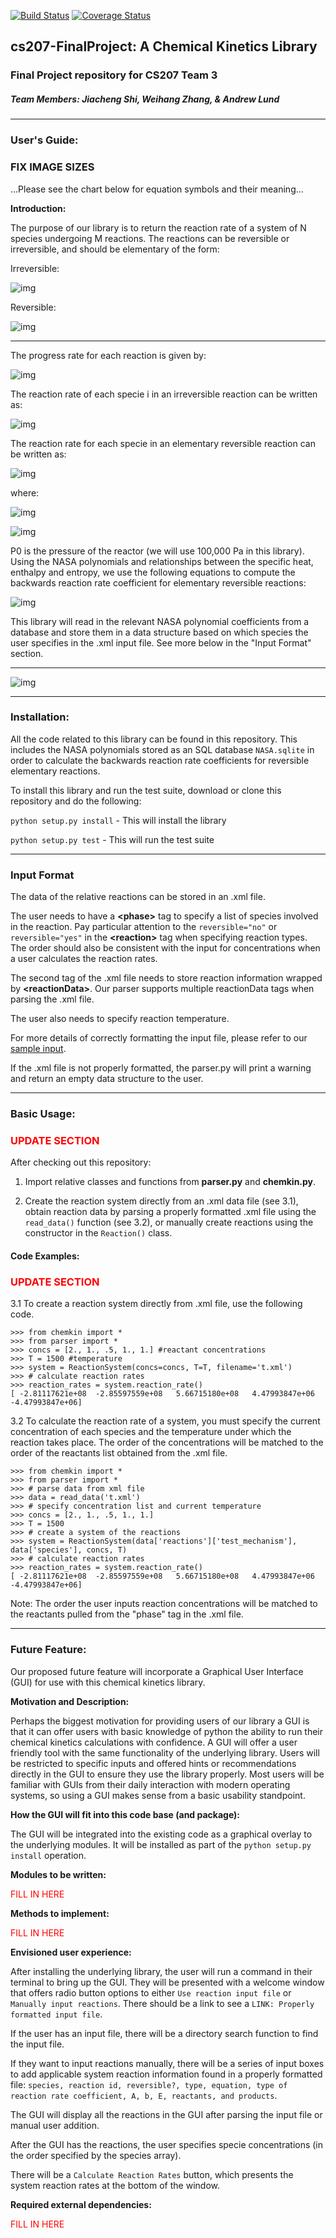 [![Build Status](https://travis-ci.org/cs207team3/cs207-FinalProject.svg?branch=master)](https://travis-ci.org/cs207team3/cs207-FinalProject.svg?branch=master)
[![Coverage Status](https://coveralls.io/repos/github/cs207team3/cs207-FinalProject/badge.svg?branch=master&maxAge=0)](https://coveralls.io/github/cs207team3/cs207-FinalProject?branch=master&maxAge=0)

## cs207-FinalProject: A Chemical Kinetics Library
### Final Project repository for CS207 Team 3
##### Team Members: Jiacheng Shi, Weihang Zhang, & Andrew Lund

---

### User's Guide:
### FIX IMAGE SIZES

...Please see the chart below for equation symbols and their meaning...

**Introduction:**

The purpose of our library is to return the reaction rate of a system of N species undergoing M reactions. The reactions can be reversible or irreversible, and should be elementary of the form:

Irreversible:

![img](https://github.com/cs207team3/cs207-FinalProject/blob/master/images/irreversible_reaction_form.png "Irreversible Reaction Form")

Reversible:

![img](https://github.com/cs207team3/cs207-FinalProject/blob/master/images/reversible_reaction_form.png "Reversible Reaction Form")

-----

The progress rate for each reaction is given by:

![img](https://github.com/cs207team3/cs207-FinalProject/blob/master/images/progress_rate.png "Progress Rate")

The reaction rate of each specie i in an irreversible reaction can be written as:

![img](https://github.com/cs207team3/cs207-FinalProject/blob/master/images/reaction_rate.png "Reaction Rate")

The reaction rate for each specie in an elementary reversible reaction can be written as:

![img](https://github.com/cs207team3/cs207-FinalProject/blob/master/images/backward_reaction_rate.png "Backward_Reaction Rate")

where:

![img](https://github.com/cs207team3/cs207-FinalProject/blob/master/images/equilibrium_coeff.png "Equilibrium Coefficient")

![img](https://github.com/cs207team3/cs207-FinalProject/blob/master/images/equilibrium_coeff2.png "Equilibrium Coefficient2")

P0 is the pressure of the reactor (we will use 100,000 Pa in this library). Using the NASA polynomials and relationships between the specific heat, enthalpy and entropy, we use the following equations to compute the backwards reaction rate coefficient for elementary reversible reactions:

![img](https://github.com/cs207team3/cs207-FinalProject/blob/master/images/NASA_polynomials.png "NASA Polynomials")

This library will read in the relevant NASA polynomial coefficients from a database and store them in a data structure based on which species the user specifies in the .xml input file. See more below in the "Input Format" section.

----
![img](https://github.com/cs207team3/cs207-FinalProject/blob/master/images/variables.png "Variables")

------

### Installation:

All the code related to this library can be found in this repository. This includes the NASA polynomials stored as an SQL database `NASA.sqlite` in order to calculate the backwards reaction rate coefficients for reversible elementary reactions.

To install this library and run the test suite, download or clone this repository and do the following:

`python setup.py install` - This will install the library

`python setup.py test` - This will run the test suite

----

### Input Format

The data of the relative reactions can be stored in an .xml file.

The user needs to have a **\<phase\>** tag to specify a list of species involved in the reaction. Pay particular attention to the `reversible="no"` or `reversible="yes"` in the **\<reaction>** tag when specifying reaction types. The order should also be consistent with the input for concentrations when a user calculates the reaction rates.

The second tag of the .xml file needs to store reaction information wrapped by **\<reactionData\>**. Our parser supports multiple reactionData tags when parsing the .xml file.

The user also needs to specify reaction temperature.

For more details of correctly formatting the input file, please refer to our [sample input](https://github.com/cs207team3/cs207-FinalProject/blob/master/tests/t.xml).

If the .xml file is not properly formatted, the parser.py will print a warning and return an empty data structure to the user.

----

### Basic Usage:
### <span style="color: red">UPDATE SECTION

After checking out this repository:
1. Import relative classes and functions from **parser.py** and **chemkin.py**.

2. Create the reaction system directly from an .xml data file (see 3.1), obtain reaction data by parsing a properly formatted .xml file using the `read_data()` function (see 3.2), or manually create reactions using the constructor in the `Reaction()` class.

#### Code Examples:
### <span style="color: red">UPDATE SECTION

3.1 To create a reaction system directly from .xml file, use the following code.
```
>>> from chemkin import *
>>> from parser import *
>>> concs = [2., 1., .5, 1., 1.] #reactant concentrations
>>> T = 1500 #temperature
>>> system = ReactionSystem(concs=concs, T=T, filename='t.xml')
>>> # calculate reaction rates
>>> reaction_rates = system.reaction_rate()
[ -2.81117621e+08  -2.85597559e+08   5.66715180e+08   4.47993847e+06  -4.47993847e+06]
```

3.2 To calculate the reaction rate of a system, you must specify the current concentration of each species and the temperature under which the reaction takes place. The order of the concentrations will be matched to the order of the reactants list obtained from the .xml file.

```
>>> from chemkin import *
>>> from parser import *
>>> # parse data from xml file
>>> data = read_data('t.xml')
>>> # specify concentration list and current temperature
>>> concs = [2., 1., .5, 1., 1.]
>>> T = 1500
>>> # create a system of the reactions
>>> system = ReactionSystem(data['reactions']['test_mechanism'], data['species'], concs, T)
>>> # calculate reaction rates
>>> reaction_rates = system.reaction_rate()
[ -2.81117621e+08  -2.85597559e+08   5.66715180e+08   4.47993847e+06  -4.47993847e+06]
```

Note: The order the user inputs reaction concentrations will be matched to the reactants pulled from the "phase" tag in the .xml file.

----

### Future Feature:
Our proposed future feature will incorporate a Graphical User Interface (GUI) for use with this chemical kinetics library.

**Motivation and Description:**

Perhaps the biggest motivation for providing users of our library a GUI is that it can offer users with basic knowledge of python the ability to run their chemical kinetics calculations with confidence. A GUI will offer a user friendly tool with the same functionality of the underlying library. Users will be restricted to specific inputs and offered hints or recommendations directly in the GUI to ensure they use the library properly. Most users will be familiar with GUIs from their daily interaction with modern operating systems, so using a GUI makes sense from a basic usability standpoint.

**How the GUI will fit into this code base (and package):**

The GUI will be integrated into the existing code as a graphical overlay to the underlying modules. It will be installed as part of the `python setup.py install` operation.

**Modules to be written:**

<span style="color: red">FILL IN HERE

**Methods to implement:**

<span style="color: red">FILL IN HERE

**Envisioned user experience:**

After installing the underlying library, the user will run a command in their terminal to bring up the GUI. They will be presented with a welcome window that offers radio button options to either `Use reaction input file` or `Manually input reactions`. There should be a link to see a `LINK: Properly formatted input file`.

If the user has an input file, there will be a directory search function to find the input file.

If they want to input reactions manually, there will be a series of input boxes to add applicable system reaction information found in a properly formatted file: `species, reaction id, reversible?, type, equation, type of reaction rate coefficient, A, b, E, reactants, and products`.

The GUI will display all the reactions in the GUI after parsing the input file or manual user addition.

After the GUI has the reactions, the user specifies specie concentrations (in the order specified by the species array).

There will be a `Calculate Reaction Rates` button, which presents the system reaction rates at the bottom of the window.

**Required external dependencies:**

<span style="color: red">FILL IN HERE
